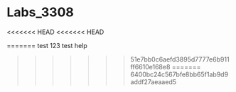# Labs_3308

<<<<<<< HEAD
<<<<<<< HEAD

=======
test
123
test
help
>>>>>>> 51e7bb0c6aefd3895d7777e6b911ff6610e168e8
=======
>>>>>>> 6400bc24c567bfe8bb65f1ab9d9addf27aeaaed5
